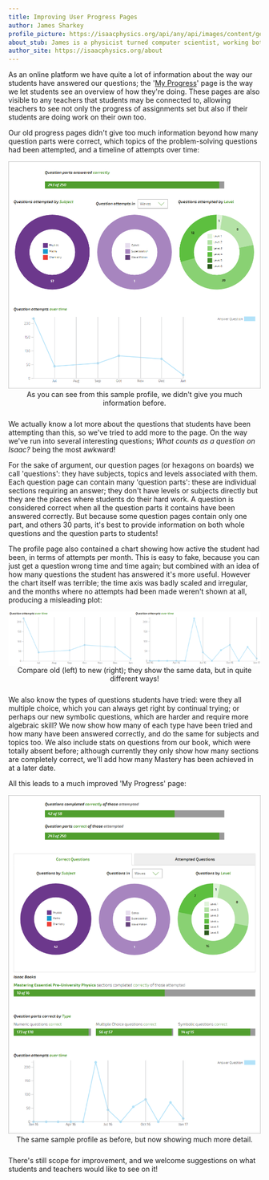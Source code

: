 ```yaml
---
title: Improving User Progress Pages
author: James Sharkey
profile_picture: https://isaacphysics.org/api/any/api/images/content/general_pages/about_us/photos/js.png
about_stub: James is a physicist turned computer scientist, working both on physics and computing for Isaac
author_site: https://isaacphysics.org/about
---
```

As an online platform we have quite a lot of information about the way our students have answered our questions; the '[My Progress](https://isaacphysics.org/progress)' page is the way we let students see an overview of how they're doing. These pages are also visible to any teachers that students may be connected to, allowing teachers to see not only the progress of assignments set but also if their students are doing work on their own too.

Our old progress pages didn't give too much information beyond how many question parts were correct, which topics of the problem-solving questions had been attempted, and a timeline of attempts over time:

<figure style="text-align:center;margin:15px auto 25px auto;">
	<img src="/images/progress-page/progress-page-sample-old.png" alt="A screenshot of the old 'My Progress' page.">
	<figcaption>As you can see from this sample profile, we didn't give you much information before.</figcaption>
</figure>

We actually know a lot more about the questions that students have been attempting than this, so we've tried to add more to the page. On the way we've run into several interesting questions; <i>What counts as a question on Isaac?</i> being the most awkward!

For the sake of argument, our question pages (or hexagons on boards) we call 'questions': they have subjects, topics and levels associated with them. Each question page can contain many 'question parts': these are individual sections requiring an answer; they don't have levels or subjects directly but they are the places where students do their hard work. A question is considered correct when all the question parts it contains have been answered correctly. But because some question pages contain only one part, and others 30 parts, it's best to provide information on both whole questions and the question parts to students!

The profile page also contained a chart showing how active the student had been, in terms of attempts per month. This is easy to fake, because you can just get a question wrong time and time again; but combined with an idea of how many questions the student has answered it's more useful. However the chart itself was terrible; the time axis was badly scaled and irregular, and the months where no attempts had been made weren't shown at all, producing a misleading plot:

<figure style="text-align:center;margin:15px auto 25px auto;">
	<img src="/images/progress-page/progress-page-chart-old.png" alt="A screenshot of the old 'My Progress' page." style="float: left; width: 50%;">
	<img src="/images/progress-page/progress-page-chart-new.png" alt="A screenshot of the old 'My Progress' page." style="float: left; width: 50%;">
	<figcaption style="clear: both;">Compare old (left) to new (right); they show the same data, but in quite different ways!</figcaption>
</figure>

We also know the types of questions students have tried: were they all multiple choice, which you can always get right by continual trying; or perhaps our new symbolic questions, which are harder and require more algebraic skill? We now show how many of each type have been tried and how many have been answered correctly, and do the same for subjects and topics too. We also include stats on questions from our book, which were totally absent before; although currently they only show how many sections are completely correct, we'll add how many Mastery has been achieved in at a later date.


All this leads to a much improved 'My Progress' page:
<figure style="text-align:center;margin:15px auto 25px auto;">
	<img src="/images/progress-page/progress-page-sample-new.png" alt="A screenshot of the old 'My Progress' page.">
	<figcaption>The same sample profile as before, but now showing much more detail.</figcaption>
</figure>

There's still scope for improvement, and we welcome suggestions on what students and teachers would like to see on it!
